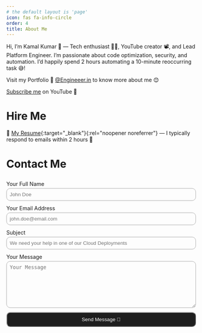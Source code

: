 ```yaml
---
# the default layout is 'page'
icon: fas fa-info-circle
order: 4
title: About Me
---
```


Hi, I’m Kamal Kumar 👋 — Tech enthusiast 🧑‍💻, YouTube creator 📽️, and Lead Platform Engineer. I’m passionate about code optimization, security, and automation. I’d happily spend 2 hours automating a 10-minute reoccurring task 😅!

Visit my Portfolio 🚀 [@Engineeer.in](https://engineeer.in) to know more about me 😊

<!--Markdownlint-Disable MD033-->
<a href='https://decrypted.in/subscribe'><i class='fa-brands fa-youtube'></i> Subscribe me</a> on YouTube 🙌

<!--Markdownlint-Disable MD025-->
# Hire Me

📝 [My Resume](https://decrypted.in/cv){:target="_blank"}{:rel="noopener noreferrer"} — I typically respond to emails within 2 hours 📩

<!--Markdownlint-Disable MD025-->
# Contact Me

<!--Markdownlint-Disable MD033-->
<form style="display: grid; max-width: 500px" action="https://api.web3forms.com/submit" method="POST">
    <input type="hidden" name="access_key" value="__FORMKEY__">
    <label for="name" style="margin-top: 8px">Your Full Name</label>
    <input type="text" name="name" placeholder="John Doe" style="margin: 3px 0; padding: 8px; background-color: transparent; border: 1px solid #a9a9a9; border-radius: 10px; outline: none" required />
    <label for="name" style="margin-top: 8px">Your Email Address</label>
    <input type="email" name="email" placeholder="john.doe@email.com" style="margin: 3px 0; padding: 8px; background-color: transparent; border: 1px solid #a9a9a9; border-radius: 10px; outline: none" required />
    <label for="name" style="margin-top: 8px">Subject</label>
    <input type="text" name="subject" placeholder="We need your help in one of our Cloud Deployments" style="margin: 3px 0; padding: 8px; background-color: transparent; border: 1px solid #a9a9a9; border-radius: 10px; outline: none" required />
    <label for="name" style="margin-top: 8px">Your Message</label>
    <textarea name="message" placeholder="Your Message" rows="7" style="margin: 3px 0; padding: 8px; background-color: transparent; border: 1px solid #a9a9a9; border-radius: 10px; outline: none" required></textarea>
    <input type="submit" value="Send Message 🚀" style="margin: 8px 0; padding: 10px; background-color: #1e1e1e; border-color: #a9a9a9; border-radius: 10px; outline: none; color: white"/>
</form>
